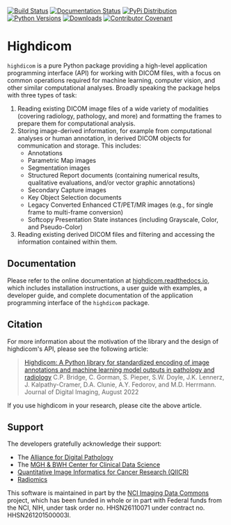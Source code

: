 [![Build Status](https://github.com/imagingdatacommons/highdicom/actions/workflows/run_unit_tests.yml/badge.svg)](https://github.com/imagingdatacommons/highdicom/actions)
[![Documentation Status](https://readthedocs.org/projects/highdicom/badge/?version=latest)](https://highdicom.readthedocs.io/en/latest/?badge=latest)
[![PyPi Distribution](https://img.shields.io/pypi/v/highdicom.svg)](https://pypi.python.org/pypi/highdicom/)
[![Python Versions](https://img.shields.io/pypi/pyversions/highdicom.svg)](https://pypi.org/project/highdicom/)
[![Downloads](https://pepy.tech/badge/highdicom)](https://pepy.tech/project/highdicom)
[![Contributor Covenant](https://img.shields.io/badge/Contributor%20Covenant-2.1-4baaaa.svg)](code_of_conduct.md)

# Highdicom

`highdicom` is a pure Python package providing a high-level application programming interface (API) for working with DICOM files, with a focus on common operations required for machine learning, computer vision, and other similar computational analyses. Broadly speaking the package helps with three types of task:

1. Reading existing DICOM image files of a wide variety of modalities (covering radiology, pathology, and more) and formatting the frames to prepare them for computational analysis.
2. Storing image-derived information, for example from computational analyses or human annotation, in derived DICOM objects for communication and storage. This includes:
    * Annotations
    * Parametric Map images
    * Segmentation images
    * Structured Report documents (containing numerical results, qualitative evaluations, and/or vector graphic annotations)
    * Secondary Capture images
    * Key Object Selection documents
    * Legacy Converted Enhanced CT/PET/MR images (e.g., for single frame to multi-frame conversion)
    * Softcopy Presentation State instances (including Grayscale, Color, and Pseudo-Color)
3. Reading existing derived DICOM files and filtering and accessing the information contained within them.

## Documentation

Please refer to the online documentation at [highdicom.readthedocs.io](https://highdicom.readthedocs.io), which includes installation instructions, a user guide with examples, a developer guide, and complete documentation of the application programming interface of the `highdicom` package.

## Citation

For more information about the motivation of the library and the design of highdicom's API, please see the following article:

> [Highdicom: A Python library for standardized encoding of image annotations and machine learning model outputs in pathology and radiology](https://link.springer.com/article/10.1007/s10278-022-00683-y)
> C.P. Bridge, C. Gorman, S. Pieper, S.W. Doyle, J.K. Lennerz, J. Kalpathy-Cramer, D.A. Clunie, A.Y. Fedorov, and M.D. Herrmann.
> Journal of Digital Imaging, August 2022

If you use highdicom in your research, please cite the above article.

## Support

The developers gratefully acknowledge their support:
* The [Alliance for Digital Pathology](https://digitalpathologyalliance.org/)
* The [MGH & BWH Center for Clinical Data Science](https://www.ccds.io/)
* [Quantitative Image Informatics for Cancer Research (QIICR)](https://qiicr.org/)
* [Radiomics](https://www.radiomics.io/)

This software is maintained in part by the [NCI Imaging Data Commons](https://imaging.datacommons.cancer.gov/) project,
which has been funded in whole or in part with Federal funds from the NCI, NIH, under task order no. HHSN26110071
under contract no. HHSN261201500003l.
